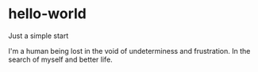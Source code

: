 # hello-world
Just a simple start

I'm a human being lost in the void of undeterminess and frustration.
In the search of myself and better life. 
